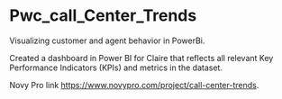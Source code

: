 # Pwc_call_Center_Trends
Visualizing customer and agent behavior in PowerBi.

Created a dashboard in Power BI for Claire that reflects all relevant Key Performance Indicators (KPIs) and metrics in the dataset.

Novy Pro link https://www.novypro.com/project/call-center-trends.

